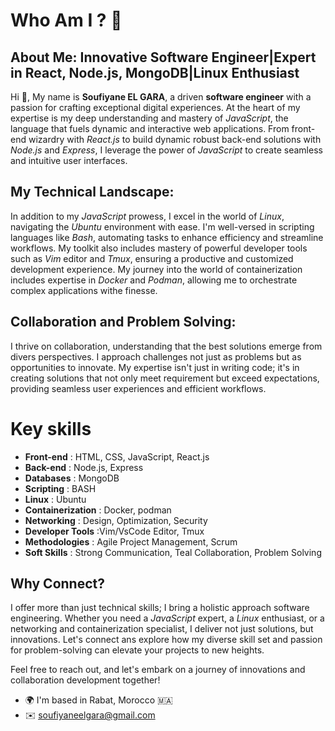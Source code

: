 # Who Am I ? 🤔

## About Me: Innovative Software Engineer|Expert in React, Node.js, MongoDB|Linux Enthusiast

Hi 👋, My name is **Soufiyane EL GARA**, a driven **software engineer** with a passion for crafting exceptional digital experiences. At the heart of my expertise is my deep understanding and mastery of *JavaScript*, the language that fuels dynamic and interactive web applications. From front-end wizardry with *React.js* to build dynamic robust back-end solutions with *Node.js* and *Express*, I leverage the power of *JavaScript* to create seamless and intuitive user interfaces.


## My Technical Landscape:
In addition to my *JavaScript* prowess, I excel in the world of *Linux*, navigating the *Ubuntu* environment with ease. I'm well-versed in scripting languages like *Bash*, automating tasks to enhance efficiency and streamline workflows. My toolkit also includes mastery of powerful developer tools such as *Vim* editor and *Tmux*, ensuring a productive and customized development experience.
My journey into the world of containerization includes expertise in *Docker* and *Podman*, allowing me to orchestrate complex applications withe finesse.


## Collaboration and Problem Solving:
I thrive on collaboration, understanding that the best solutions emerge from divers perspectives. I approach challenges not just as problems but as opportunities to innovate. My expertise isn't just in writing code; it's in creating solutions that not only meet requirement but exceed expectations, providing seamless user experiences and efficient workflows.


# Key skills
* **Front-end**        : HTML, CSS, JavaScript, React.js
* **Back-end**         : Node.js, Express
* **Databases**        : MongoDB
* **Scripting**        : BASH
* **Linux**            : Ubuntu
* **Containerization** : Docker, podman
* **Networking**       : Design, Optimization, Security
* **Developer Tools**  :Vim/VsCode Editor, Tmux
* **Methodologies**    : Agile Project Management, Scrum
* **Soft Skills**      : Strong Communication, Teal Collaboration, Problem Solving


## Why Connect?
I offer more than just technical skills; I bring a holistic approach software engineering. Whether you need a *JavaScript* expert, a *Linux* enthusiast, or a networking and containerization specialist, I deliver not just solutions, but innovations. Let's connect ans explore how my diverse skill set and passion for problem-solving can elevate your projects to new heights.

Feel free to reach out, and let's embark on a journey of innovations and collaboration development together!


* 🌍 I'm based in Rabat, Morocco 🇲🇦 
* ✉️  soufiyaneelgara@gmail.com 

  
